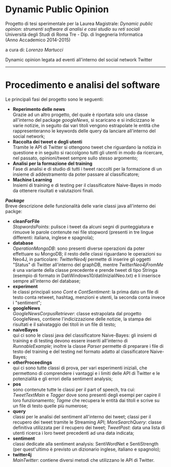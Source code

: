 # Dynamic Public Opinion
Progetto di tesi sperimentale per la Laurea Magistrale: <i>Dynamic public opinion: strumenti software di analisi e casi studio su reti sociali</i> <br>
Università degli Studi di Roma Tre - Dip. di Ingegneria Informatica <br>
(Anno Accademico 2014-2015)

a cura di: <i>Lorenzo Martucci</i>

Dynamic opinion legata ad eventi all'interno del social network Twitter

------------------------------------------------------------------------

# Procedimento e analisi del software

Le principali fasi del progetto sono le seguenti:
- <b>Reperimento delle news</b> <br>
Grazie ad un altro progetto, del quale è riportata solo una classe all'interno del package <i>googleNews</i>, si scaricano e si indicizzano le varie notizie, in seguito dai vari titoli vengono estrapolate le entità che rappresenteranno le keywords delle query da lanciare all'interno del social network;
- <b>Raccolta dei tweet e degli utenti</b> <br>
Tramite le API di Twitter si ottengono tweet che riguardano la notizia in questione e in seguito si raccolgono tutti gli utenti in modo da ricercare, nel passato, opinioni/tweet sempre sullo stesso argomento;
- <b>Analisi per la formazione del training</b> <br>
Fase di analisi e di studio di tutti i tweet raccolti per la formazione di un insieme di addestramento da poter passare al classificatore;
- <b>Machine Learning</b> <br>
Insiemi di training e di testing per il classificatore Naive-Bayes in modo da ottenere risultati e valutazioni finali.

<b><i>Package</i></b> <br>
Breve descrizione delle funzionalità delle varie classi java all'interno dei packge:
- <b>cleanForFile</b> <br>
<i>StopwordsPoints</i>: pulisce i tweet da alcuni segni di punteggiatura e rimuove le parole contenute nei file stopword (presenti in tre lingue differenti: italiana, inglese e spagnola);
- <b>database</b> <br>
<i>OperationMongoDB</i>: sono presenti diverse operazioni da poter effettuare su MongoDB; il resto delle classi riguardano le operazioni su Neo4J, in particolare: <i>TwitterNeo4j</i> permette di inserire gli oggetti "Status" di Twitter all'interno del graphDB, mentre <i>TwitterNeo4jFromMe</i> è una variante della classe precedente e prende tweet di tipo Stringa (esempio di formato in DatiWindows10/datiInizialiNeo.txt) e li inserisce sempre all'interno del database;
- <b>experiment</b> <br>
le classi principali sono <i>Cont</i> e <i>ContSentiment</i>: la prima dato un file di testo conta retweet, hashtag, menzioni e utenti, la seconda conta invece i "sentiment";
- <b>googleNews</b> <br>
<i>GoogleNewsCorpusRetriever</i>: classe estrapolata dal progetto GoogleNews, contiene l'indicizzazione delle notizie, la stampa dei risultati e il salvataggio dei titoli in un file di testo;
- <b>naiveBayes</b> <br>
qui ci sono le classi java del classificatore Naive-Bayes: gli insiemi di training e di testing devono essere inseriti all'interno di <i>RunnableExample</i>; inoltre la classe <i>Parser</i> permette di preparare i file di testo del training e del testing nel formato adatto al classificatore Naive-Bayes;
- <b>otherProceedings</b> <br>
qui ci sono tutte classi di prova, per vari esperimenti iniziali, che permettono di comprendere i vantaggi e i limiti delle API di Twitter e le potenzialità e gli errori della sentiment analysis;
- <b>pos</b> <br>
sono contenute tutte le classi per il part of speech, tra cui:
<i>TweetTextMain</i> e <i>Tagger</i> dove sono presenti degli esempi per capire il loro funzionamento;
<i>Tagme</i> che recupera le entità dai titoli e scrive su un file di testo quelle più numerose;
- <b>query</b> <br>
classi per le analisi del sentiment all'interno dei tweet; classi per il recupero dei tweet tramite le Streaming API;
<i>MoreSearchQuery</i>: classe definitiva utilizzata per il recupero dei tweet;
<i>TweetPast</i>: data una lista di utenti ricerca i loro tweet precedenti ad una data indicata;
- <b>sentiment</b> <br>
classi dedicate alla sentiment analysis: SentiWordNet e SentiStrength (per quest'ultimo è previsto un dizionario inglese, italiano e spagnolo);
- <b>twitter4j</b> <br>
<i>MainTwitter</i>: contiene diversi metodi che utilizzano le API di Twitter.







